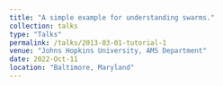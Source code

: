 ```yaml
---
title: "A simple example for understanding swarms."
collection: talks
type: "Talks"
permalink: /talks/2013-03-01-tutorial-1
venue: "Johns Hopkins University, AMS Department"
date: 2022-Oct-11
location: "Baltimore, Maryland"
---
```

